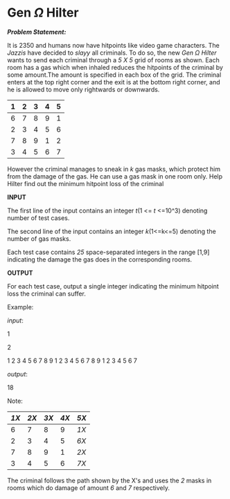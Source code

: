 # Gen $\Omega$ Hilter
***Problem Statement:***

It is 2350 and humans now have hitpoints like video game characters. The *Jazzis* have decided to *slayy* all criminals.
To do so, the new *Gen* $\Omega$ *Hilter* wants to send each criminal through a *5 X 5* grid of rooms as shown. Each room has a gas which 
when inhaled reduces the hitpoints of the criminal by some amount.The amount is specified in each box of the grid.
The criminal enters at the top right corner and the exit is at the bottom right corner, and he is allowed to move only
rightwards or downwards.

| 1 | 2 | 3 | 4 | 5 |
|-|-|-|-|-|
| 6 |7 |8 |9 |1 |
| 2| 3| 4| 5| 6|
|7 |8 |9 |1 |2 |
|3 |4 |5 |6 |7 |

However the criminal manages to sneak in *k* gas masks, which protect him from the damage of the gas. He can use a gas mask in one room only.
Help Hilter find out the minimum hitpoint loss of the criminal

**INPUT**

The first line of the input contains an integer *t*(1 <= *t* <=10^3) denoting number of test cases. 

The second line of the input contains an integer *k*(1<=k<=5) denoting the number of gas masks.

Each test case contains *25* space-separated integers in the range [1,9] indicating the damage the gas does in the corresponding rooms.

**OUTPUT**

For each test case, output a single integer indicating the minimum hitpoint loss the criminal can suffer.

Example:

*input*:

1

2

1
2
3
4
5
6
7
8
9
1
2
3
4
5
6
7
8
9
1
2
3
4
5
6
7

*output*:

18

Note:

| *1X* | *2X* | *3X* | *4X* | *5X* |
|-|-|-|-|-|
| 6 |7 |8 |9 |*1X* |
| 2| 3| 4| 5| *6X*|
|7 |8 |9 |1 |*2X* |
|3 |4 |5 |6 |*7X* |

The criminal follows the path shown by the X's and uses the *2* masks in rooms which do damage of amount *6* and *7* respectively.







